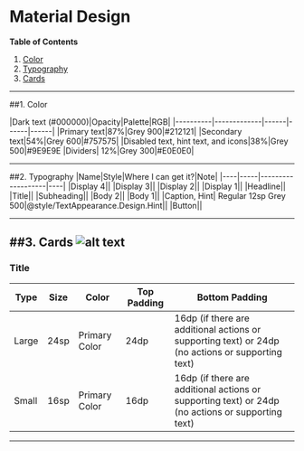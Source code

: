 # Material Design

**Table of Contents**

1. [Color](#color)
2. [Typography](#2-typography)
3. [Cards](#3-cards)

---

##1. Color

|Dark text (#000000)|Opacity|Palette|RGB|
|----------|-------------|------|------|------|
|Primary text|87%|Grey 900|#212121|
|Secondary text|54%|Grey 600|#757575|
|Disabled text, hint text, and icons|38%|Grey 500|#9E9E9E
|Dividers| 12%|Grey 300|#E0E0E0|

---

##2. Typography
|Name|Style|Where I can get it?|Note|
|----|-----|-------------------|----|
|Display 4||
|Display 3||
|Display 2||
|Display 1||
|Headline||
|Title||
|Subheading||
|Body 2||
|Body 1||
|Caption, Hint| Regular 12sp Grey 500|@style/TextAppearance.Design.Hint||
|Button||

---

##3. Cards
![alt text](https://material-design.storage.googleapis.com/publish/material_v_4/material_ext_publish/0Bzhp5Z4wHba3bG0tNkIyNDhJZEU/components_cards28.png)
---
### Title 
|Type|Size|Color|Top Padding|Bottom Padding|
|----|----|-----|-----------|--------------|
|Large|24sp|Primary Color|24dp|16dp (if there are additional actions or supporting text) or 24dp (no actions or supporting text)|
|Small|16sp|Primary Color|16dp|16dp (if there are additional actions or supporting text) or 24dp (no actions or supporting text)|

---
